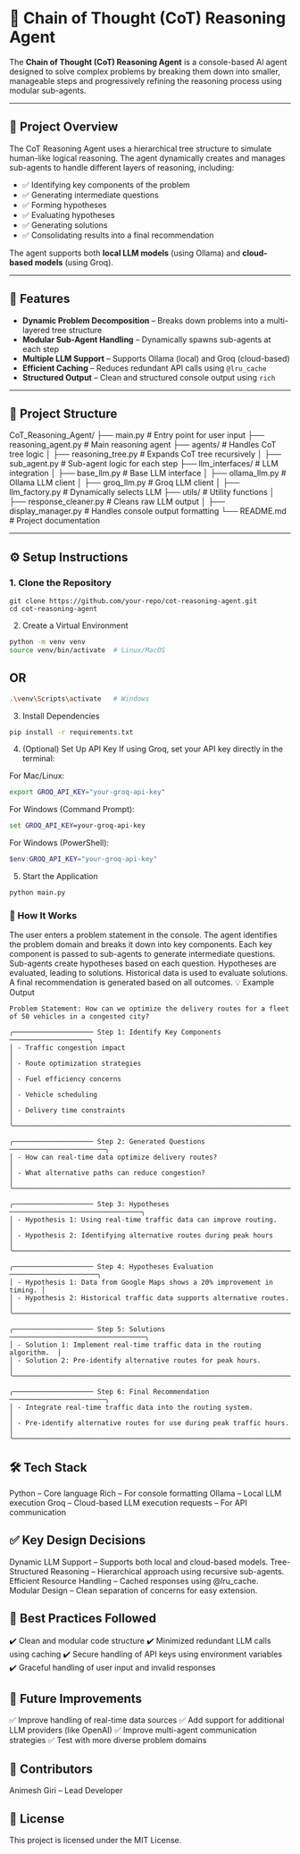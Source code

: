 # 🧠 Chain of Thought (CoT) Reasoning Agent  

The **Chain of Thought (CoT) Reasoning Agent** is a console-based AI agent designed to solve complex problems by breaking them down into smaller, manageable steps and progressively refining the reasoning process using modular sub-agents.  

---

## 🚀 Project Overview  
The CoT Reasoning Agent uses a hierarchical tree structure to simulate human-like logical reasoning. The agent dynamically creates and manages sub-agents to handle different layers of reasoning, including:  
- ✅ Identifying key components of the problem  
- ✅ Generating intermediate questions  
- ✅ Forming hypotheses  
- ✅ Evaluating hypotheses  
- ✅ Generating solutions  
- ✅ Consolidating results into a final recommendation  

The agent supports both **local LLM models** (using Ollama) and **cloud-based models** (using Groq).  

---

## 🎯 Features  
- **Dynamic Problem Decomposition** – Breaks down problems into a multi-layered tree structure  
- **Modular Sub-Agent Handling** – Dynamically spawns sub-agents at each step  
- **Multiple LLM Support** – Supports Ollama (local) and Groq (cloud-based)  
- **Efficient Caching** – Reduces redundant API calls using `@lru_cache`  
- **Structured Output** – Clean and structured console output using `rich`  

---

## 📂 Project Structure  
CoT_Reasoning_Agent/ 
├── main.py # Entry point for user input 
├── reasoning_agent.py # Main reasoning agent 
├── agents/ # Handles CoT tree logic 
│ ├── reasoning_tree.py # Expands CoT tree recursively 
│ ├── sub_agent.py # Sub-agent logic for each step 
├── llm_interfaces/ # LLM integration 
│ ├── base_llm.py # Base LLM interface 
│ ├── ollama_llm.py # Ollama LLM client 
│ ├── groq_llm.py # Groq LLM client 
│ ├── llm_factory.py # Dynamically selects LLM 
├── utils/ # Utility functions 
│ ├── response_cleaner.py # Cleans raw LLM output 
│ ├── display_manager.py # Handles console output formatting 
└── README.md # Project documentation

---
## ⚙️ Setup Instructions  

### 1. **Clone the Repository**  
```git
git clone https://github.com/your-repo/cot-reasoning-agent.git
cd cot-reasoning-agent
```

2. Create a Virtual Environment
```bash
python -m venv venv
source venv/bin/activate  # Linux/MacOS
```
## OR
```bash
.\venv\Scripts\activate   # Windows
```

3. Install Dependencies
```bash
pip install -r requirements.txt
```

4. (Optional) Set Up API Key
If using Groq, set your API key directly in the terminal:

For Mac/Linux:
```bash
export GROQ_API_KEY="your-groq-api-key"
```
For Windows (Command Prompt):
```cmd
set GROQ_API_KEY=your-groq-api-key
```
For Windows (PowerShell):
```powershell
$env:GROQ_API_KEY="your-groq-api-key"
```

5. Start the Application
```bash
python main.py
```

### 🧠 How It Works
The user enters a problem statement in the console.
The agent identifies the problem domain and breaks it down into key components.
Each key component is passed to sub-agents to generate intermediate questions.
Sub-agents create hypotheses based on each question.
Hypotheses are evaluated, leading to solutions.
Historical data is used to evaluate solutions.
A final recommendation is generated based on all outcomes.
💡 Example Output
```
Problem Statement: How can we optimize the delivery routes for a fleet of 50 vehicles in a congested city?

╭──────────────────── Step 1: Identify Key Components ────────────────────╮
│ - Traffic congestion impact                                              │
│ - Route optimization strategies                                          │
│ - Fuel efficiency concerns                                               │
│ - Vehicle scheduling                                                     │
│ - Delivery time constraints                                              │
╰─────────────────────────────────────────────────────────────────────────╯

╭──────────────────── Step 2: Generated Questions ────────────────────────╮
│ - How can real-time data optimize delivery routes?                       │
│ - What alternative paths can reduce congestion?                          │
╰─────────────────────────────────────────────────────────────────────────╯

╭──────────────────── Step 3: Hypotheses ─────────────────────────────────╮
│ - Hypothesis 1: Using real-time traffic data can improve routing.        │
│ - Hypothesis 2: Identifying alternative routes during peak hours         │
╰─────────────────────────────────────────────────────────────────────────╯

╭──────────────────── Step 4: Hypotheses Evaluation ──────────────────────╮
│ - Hypothesis 1: Data from Google Maps shows a 20% improvement in timing. │
│ - Hypothesis 2: Historical traffic data supports alternative routes.      │
╰─────────────────────────────────────────────────────────────────────────╯

╭──────────────────── Step 5: Solutions ──────────────────────────────────╮
│ - Solution 1: Implement real-time traffic data in the routing algorithm.  │
│ - Solution 2: Pre-identify alternative routes for peak hours.             │
╰─────────────────────────────────────────────────────────────────────────╯

╭──────────────────── Step 6: Final Recommendation ────────────────────────╮
│ - Integrate real-time traffic data into the routing system.               │
│ - Pre-identify alternative routes for use during peak traffic hours.       │
╰─────────────────────────────────────────────────────────────────────────╯
```
## 🛠️ Tech Stack
Python – Core language
Rich – For console formatting
Ollama – Local LLM execution
Groq – Cloud-based LLM execution
requests – For API communication

## ✅ Key Design Decisions
Dynamic LLM Support – Supports both local and cloud-based models.
Tree-Structured Reasoning – Hierarchical approach using recursive sub-agents.
Efficient Resource Handling – Cached responses using @lru_cache.
Modular Design – Clean separation of concerns for easy extension.

## 🌟 Best Practices Followed
✔️ Clean and modular code structure
✔️ Minimized redundant LLM calls using caching
✔️ Secure handling of API keys using environment variables
✔️ Graceful handling of user input and invalid responses

## 🚀 Future Improvements
✅ Improve handling of real-time data sources
✅ Add support for additional LLM providers (like OpenAI)
✅ Improve multi-agent communication strategies
✅ Test with more diverse problem domains

## 👥 Contributors
Animesh Giri – Lead Developer

## 📝 License
This project is licensed under the MIT License.

